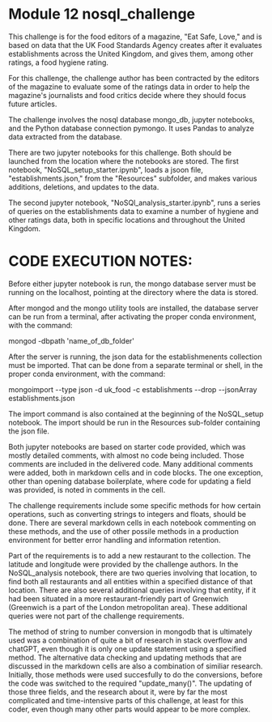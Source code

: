 # Module 12 nosql_challenge

This challenge is for the food editors of a magazine, "Eat Safe, Love," and is based on data that the UK Food Standards Agency creates after it evaluates establishments across the United Kingdom, and gives them, among other ratings, a food hygiene rating.   

For this challenge, the challenge author has been contracted by the editors of the magazine to evaluate some of the ratings data in order to help the magazine's journalists and food critics decide where they should focus future articles. 

The challenge involves the nosql database mongo_db, jupyter notebooks, and the Python database connection pymongo.  It uses Pandas to analyze data extracted from the database.

There are two jupyter notebooks for this challenge.  Both should be launched from the location where the notebooks are stored.  The first notebook, "NoSQL_setup_starter.ipynb", loads a jsoon file, "establishments.json," from the "Resources" subfolder, and makes various additions, deletions, and updates to the data.

The second jupyter notebook, "NoSQl_analysis_starter.ipynb", runs a series of queries on the establishments data to examine a number of hygiene and other ratings data, both in specific locations and throughout the United Kingdom.  

CODE EXECUTION NOTES:
=====================

Before either jupyter notebook is run, the mongo database server must be running on the localhost, pointing at the directory where the data is stored.

After mongod and the mongo utility tools are installed, the database server can be run from a terminal, after activating the proper conda environment, with the command: 

mongod -dbpath 'name_of_db_folder'

After the server is running, the json data for the establishmenents collection must be imported.  That can be done from a separate terminal or shell, in the proper conda environment, with the command:  

mongoimport --type json -d uk_food -c establishments --drop --jsonArray establishments.json   

The import command is also contained at the beginning of the NoSQL_setup notebook.   The import should be run in the Resources sub-folder containing the json file.

Both jupyter notebooks are based on starter code provided, which was mostly detailed comments, with almost no code being included.   Those comments are included in the delivered code.   Many additional comments were added, both in markdown cells and in code blocks.  The one exception, other than opening database boilerplate, where code for updating a field was provided, is noted in comments in the cell.

The challenge requirements include some specific methods for how certain operations, such as converting strings to integers and floats, should be done.   There are several markdown cells in each notebook commenting on these methods, and the use of other possile methods in a production environment for better error handling and information retention.

Part of the requirements is to add a new restaurant to the collection.  The latitude and longitude were provided by the challenge authors.  In the NoSQL_analysis notebook, there are two queries involving that location, to find both all restaurants and all entities within a specified distance of that location.  There are also several additional queries involving that entity, if it had been situated in a more restaurant-friendly part of Greenwich (Greenwich is a part of the London metropolitan area).  These additional queries were not part of the challenge requirements.

The method of string to number conversion in mongodb that is ultimately used was a combination of quite a bit of research in stack overflow and chatGPT, even though it is only one update statement using a specified method.  The alternative data checking and updating methods that are discussed in the markdown cells are also a combination of similiar research.  Initially, those methods were used succesfully to do the conversions, before the code was switched to the required "update_many()".  The updating of those three fields, and the research about it, were by far the most complicated and time-intensive parts of this challenge, at least for this coder, even though many other parts would appear to be more complex.